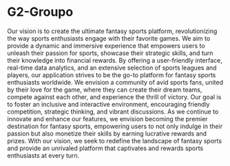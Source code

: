 # G2-Groupo

Our vision is to create the ultimate fantasy sports platform, revolutionizing the way sports enthusiasts engage with their favorite games. We aim to provide a dynamic and immersive experience that empowers users to unleash their passion for sports, showcase their strategic skills, and turn their knowledge into financial rewards. By offering a user-friendly interface, real-time data analytics, and an extensive selection of sports leagues and players, our application strives to be the go-to platform for fantasy sports enthusiasts worldwide. We envision a community of avid sports fans, united by their love for the game, where they can create their dream teams, compete against each other, and experience the thrill of victory. Our goal is to foster an inclusive and interactive environment, encouraging friendly competition, strategic thinking, and vibrant discussions. As we continue to innovate and enhance our features, we envision becoming the premier destination for fantasy sports, empowering users to not only indulge in their passion but also monetize their skills by earning lucrative rewards and prizes. With our vision, we seek to redefine the landscape of fantasy sports and provide an unrivaled platform that captivates and rewards sports enthusiasts at every turn.
